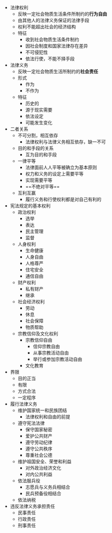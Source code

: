- 法律权利
	- 反映一定社会物质生活条件所制约的**行为自由**
	- 由其他人的法律义务保证的法律手段
	- 权利不能超出社会的经济结构
	- 特征
		- 收到社会物质生活条件制约
		- 因社会制度和国家法律存在差异
		- 不可侵犯性
		- 依法行使，不能不择手段
- 法律义务
	- 反映一定社会物质生活所制约的**社会责任**
	- 形式
		- 作为
		- 不作为
	- 特征
		- 历史的
		- 源于现实需要
		- 依法设定
		- 可能发生变化
- 二者关系
	- 不可分割，相互依存
		- 法律权利与法律义务相互依存，缺一不可
	- 目的和手段的关系
		- 互为目的和手段
	- 一律平等
		- 法律面前人人平等被确立为基本原则
		- 权力和义务的设定上需要平等
		- 实现需要平等
		- ==不绝对平等==
	- 互利互赢
		- 履行义务和行使权利都是对自己有利的
- 宪法规定的基本权利
	- 政治权利
		- 选举
		- 表达
		- 民主管理
		- 监督
	- 人身权利
		- 生命健康
		- 人身自由
		- 人格尊严
		- 住宅安全
		- 通信自由
	- 财产权利
		- 私有财产
		- 继承
	- 社会经济权利
		- 劳动
		- 休息
		- 社会保障
		- 物质帮助
	- 宗教信仰及文化权利
		- 宗教信仰自由
			- 信仰宗教自由
			- 从事宗教活动自由
			- 举行或参加宗教活动自由
		- 文化教育
- 界限
	- 目的正当
	- 有限
	- 方式合法
	- 一定程序
- 履行法律义务
	- 维护国家统一和民族团结
		- 法律权利和自由的前提
	- 遵守宪法法律
		- 保守国家秘密
		- 爱护公共财产
		- 遵守劳动纪律
		- 遵守公共秩序
		- 尊重社会公德
	- 维护祖国安全、荣誉和利益
		- 对外政治经济文化
		- 对内公共利益
	- 依法服兵役
		- 志愿兵与义务兵相结合
		- 民兵预备役相结合
	- 依法纳税
- 违反法律义务承担责任
	- 民事责任
	- 行政责任
	- 刑事责任